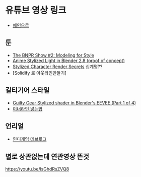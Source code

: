 

# 유튜브 영상 링크

* [메인으로](README.md)

## 툰
* [The BNPR Show #2: Modeling for Style](https://youtu.be/7NaRi37b9sQ)
* [Anime Stylized Light in Blender 2.8 (proof of concept)](https://youtu.be/C3d6ocJNefI)
* [Stylized Character Render Secrets](https://youtu.be/3_rCg5LCRp0) 십계명??
* [Solidify 로 아웃라인만들기]

## 길티기어  스타일
* [Guilty Gear Stylized shader in Blender's EEVEE (Part 1 of 4)](https://youtu.be/UHGoy6A_DmY)
* [이너라인 넣는법](https://youtu.be/HWeRsxSj3VA)

## 언리얼
* [인디게임 데브로그](https://youtu.be/iHoCMiUD5-Q)

## 별로 상관없는데 연관영상 뜬것
https://youtu.be/lsGhdRsZVQ8

